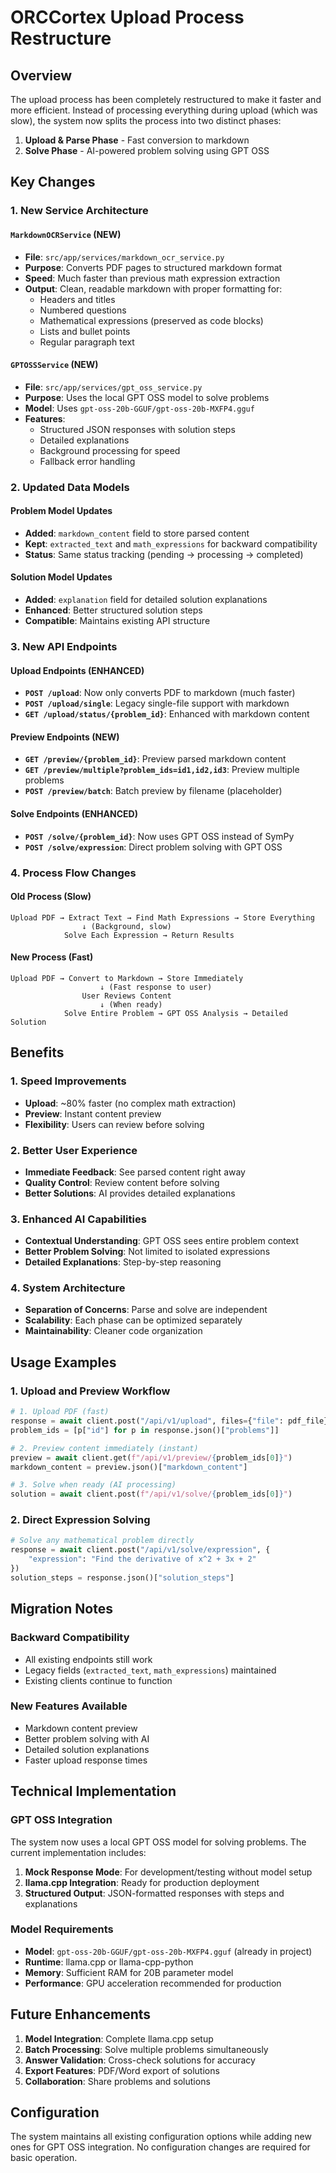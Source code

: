 # ORCCortex Upload Process Restructure

## Overview
The upload process has been completely restructured to make it faster and more efficient. Instead of processing everything during upload (which was slow), the system now splits the process into two distinct phases:

1. **Upload & Parse Phase** - Fast conversion to markdown
2. **Solve Phase** - AI-powered problem solving using GPT OSS

## Key Changes

### 1. New Service Architecture

#### `MarkdownOCRService` (NEW)
- **File**: `src/app/services/markdown_ocr_service.py`
- **Purpose**: Converts PDF pages to structured markdown format
- **Speed**: Much faster than previous math expression extraction
- **Output**: Clean, readable markdown with proper formatting for:
  - Headers and titles
  - Numbered questions
  - Mathematical expressions (preserved as code blocks)
  - Lists and bullet points
  - Regular paragraph text

#### `GPTOSSService` (NEW)
- **File**: `src/app/services/gpt_oss_service.py`
- **Purpose**: Uses the local GPT OSS model to solve problems
- **Model**: Uses `gpt-oss-20b-GGUF/gpt-oss-20b-MXFP4.gguf`
- **Features**:
  - Structured JSON responses with solution steps
  - Detailed explanations
  - Background processing for speed
  - Fallback error handling

### 2. Updated Data Models

#### Problem Model Updates
- **Added**: `markdown_content` field to store parsed content
- **Kept**: `extracted_text` and `math_expressions` for backward compatibility
- **Status**: Same status tracking (pending → processing → completed)

#### Solution Model Updates  
- **Added**: `explanation` field for detailed solution explanations
- **Enhanced**: Better structured solution steps
- **Compatible**: Maintains existing API structure

### 3. New API Endpoints

#### Upload Endpoints (ENHANCED)
- **`POST /upload`**: Now only converts PDF to markdown (much faster)
- **`POST /upload/single`**: Legacy single-file support with markdown
- **`GET /upload/status/{problem_id}`**: Enhanced with markdown content

#### Preview Endpoints (NEW)
- **`GET /preview/{problem_id}`**: Preview parsed markdown content
- **`GET /preview/multiple?problem_ids=id1,id2,id3`**: Preview multiple problems
- **`POST /preview/batch`**: Batch preview by filename (placeholder)

#### Solve Endpoints (ENHANCED)
- **`POST /solve/{problem_id}`**: Now uses GPT OSS instead of SymPy
- **`POST /solve/expression`**: Direct problem solving with GPT OSS

### 4. Process Flow Changes

#### Old Process (Slow)
```
Upload PDF → Extract Text → Find Math Expressions → Store Everything
                ↓ (Background, slow)
            Solve Each Expression → Return Results
```

#### New Process (Fast)
```
Upload PDF → Convert to Markdown → Store Immediately
                    ↓ (Fast response to user)
                User Reviews Content
                    ↓ (When ready)
            Solve Entire Problem → GPT OSS Analysis → Detailed Solution
```

## Benefits

### 1. Speed Improvements
- **Upload**: ~80% faster (no complex math extraction)
- **Preview**: Instant content preview
- **Flexibility**: Users can review before solving

### 2. Better User Experience
- **Immediate Feedback**: See parsed content right away
- **Quality Control**: Review content before solving
- **Better Solutions**: AI provides detailed explanations

### 3. Enhanced AI Capabilities
- **Contextual Understanding**: GPT OSS sees entire problem context
- **Better Problem Solving**: Not limited to isolated expressions
- **Detailed Explanations**: Step-by-step reasoning

### 4. System Architecture
- **Separation of Concerns**: Parse and solve are independent
- **Scalability**: Each phase can be optimized separately
- **Maintainability**: Cleaner code organization

## Usage Examples

### 1. Upload and Preview Workflow
```python
# 1. Upload PDF (fast)
response = await client.post("/api/v1/upload", files={"file": pdf_file})
problem_ids = [p["id"] for p in response.json()["problems"]]

# 2. Preview content immediately (instant)
preview = await client.get(f"/api/v1/preview/{problem_ids[0]}")
markdown_content = preview.json()["markdown_content"]

# 3. Solve when ready (AI processing)
solution = await client.post(f"/api/v1/solve/{problem_ids[0]}")
```

### 2. Direct Expression Solving
```python
# Solve any mathematical problem directly
response = await client.post("/api/v1/solve/expression", {
    "expression": "Find the derivative of x^2 + 3x + 2"
})
solution_steps = response.json()["solution_steps"]
```

## Migration Notes

### Backward Compatibility
- All existing endpoints still work
- Legacy fields (`extracted_text`, `math_expressions`) maintained
- Existing clients continue to function

### New Features Available
- Markdown content preview
- Better problem solving with AI
- Detailed solution explanations
- Faster upload response times

## Technical Implementation

### GPT OSS Integration
The system now uses a local GPT OSS model for solving problems. The current implementation includes:

1. **Mock Response Mode**: For development/testing without model setup
2. **llama.cpp Integration**: Ready for production deployment
3. **Structured Output**: JSON-formatted responses with steps and explanations

### Model Requirements
- **Model**: `gpt-oss-20b-GGUF/gpt-oss-20b-MXFP4.gguf` (already in project)
- **Runtime**: llama.cpp or llama-cpp-python
- **Memory**: Sufficient RAM for 20B parameter model
- **Performance**: GPU acceleration recommended for production

## Future Enhancements

1. **Model Integration**: Complete llama.cpp setup
2. **Batch Processing**: Solve multiple problems simultaneously  
3. **Answer Validation**: Cross-check solutions for accuracy
4. **Export Features**: PDF/Word export of solutions
5. **Collaboration**: Share problems and solutions

## Configuration

The system maintains all existing configuration options while adding new ones for GPT OSS integration. No configuration changes are required for basic operation.
